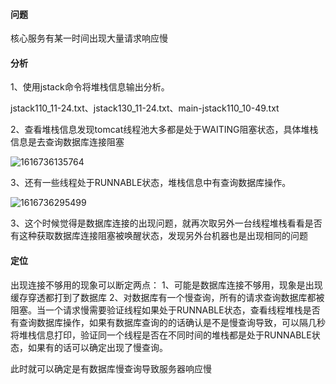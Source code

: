 #### 问题

核心服务有某一时间出现大量请求响应慢

#### 分析

1、使用jstack命令将堆栈信息输出分析。

jstack110_11-24.txt、jstack130_11-24.txt、main-jstack110_10-49.txt

2、查看堆栈信息发现tomcat线程池大多都是处于WAITING阻塞状态，具体堆栈信息是去查询数据库连接阻塞

![1616736135764](C:\Users\Jiyang.Zheng\AppData\Roaming\Typora\typora-user-images\1616736135764.png)

3、还有一些线程处于RUNNABLE状态，堆栈信息中有查询数据库操作。

![1616736295499](C:\Users\Jiyang.Zheng\AppData\Roaming\Typora\typora-user-images\1616736295499.png)

3、这个时候觉得是数据库连接的出现问题，就再次取另外一台线程堆栈看看是否有这种获取数据库连接阻塞被唤醒状态，发现另外台机器也是出现相同的问题

#### 定位

出现连接不够用的现象可以断定两点：
1、可能是数据库连接不够用，现象是出现缓存穿透都打到了数据库
2、对数据库有一个慢查询，所有的请求查询数据库都被阻塞。当一个请求慢需要验证线程如果处于RUNNABLE状态，查看线程堆栈是否有查询数据库操作，如果有数据库查询的的话确认是不是慢查询导致，可以隔几秒将堆栈信息打印，验证同一个线程是否在不同时间的堆栈都是处于RUNNABLE状态，如果有的话可以确定出现了慢查询。

此时就可以确定是有数据库慢查询导致服务器响应慢


